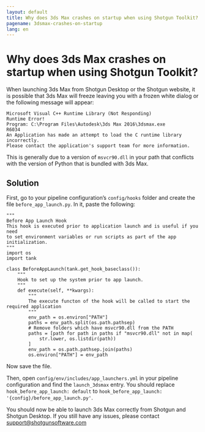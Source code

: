 ```yaml
---
layout: default
title: Why does 3ds Max crashes on startup when using Shotgun Toolkit?
pagename: 3dsmax-crashes-on-startup
lang: en
---
```


# Why does 3ds Max crashes on startup when using Shotgun Toolkit?

When launching 3ds Max from Shotgun Desktop or the Shotgun website, it is possible that 3ds Max will freeze leaving you with a frozen white dialog or the following message will appear:

    Microsoft Visual C++ Runtime Library (Not Responding)
    Runtime Error!
    Program: C:\Program Files\Autodesk\3ds Max 2016\3dsmax.exe
    R6034
    An Application has made an attempt to load the C runtime library incorrectly.
    Please contact the application's support team for more information.

This is generally due to a version of `msvcr90.dll` in your path that conflicts with the version of Python that is bundled with 3ds Max. 

## Solution

First, go to your pipeline configuration’s `config/hooks` folder and create the file `before_app_launch.py`. In it, paste the following:

    """
    Before App Launch Hook
    This hook is executed prior to application launch and is useful if you need
    to set environment variables or run scripts as part of the app initialization.
    """
    import os
    import tank

    class BeforeAppLaunch(tank.get_hook_baseclass()):
        """
        Hook to set up the system prior to app launch.
        """
        def execute(self, **kwargs):
            """
            The execute functon of the hook will be called to start the required application
            """
            env_path = os.environ["PATH"]
            paths = env_path.split(os.path.pathsep)
            # Remove folders which have msvcr90.dll from the PATH
            paths = [path for path in paths if "msvcr90.dll" not in map(
                str.lower, os.listdir(path))
            ]
            env_path = os.path.pathsep.join(paths)
            os.environ["PATH"] = env_path

Now save the file.

Then, open `config/env/includes/app_launchers.yml` in your pipeline configuration and find the `launch_3dsmax` entry. You should replace `hook_before_app_launch: default` to `hook_before_app_launch: '{config}/before_app_launch.py'`.

You should now be able to launch 3ds Max correctly from Shotgun and Shotgun Desktop. If you still have any issues, please contact support@shotgunsoftware.com
